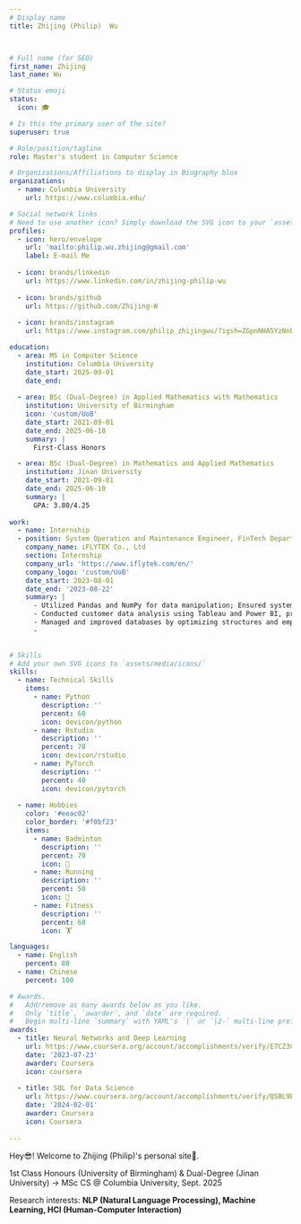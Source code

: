 ```yaml
---
# Display name
title: Zhijing (Philip)  Wu 



# Full name (for SEO)
first_name: Zhijing
last_name: Wu

# Status emoji
status:
  icon: 🎓

# Is this the primary user of the site?
superuser: true

# Role/position/tagline
role: Master's student in Computer Science

# Organizations/Affiliations to display in Biography blox
organizations:
  - name: Columbia University
    url: https://www.columbia.edu/

# Social network links
# Need to use another icon? Simply download the SVG icon to your `assets/media/icons/` folder.
profiles:
  - icon: hero/envelope
    url: 'mailto:philip.wu.zhijing@gmail.com'
    label: E-mail Me
    
  - icon: brands/linkedin
    url: https://www.linkedin.com/in/zhijing-philip-wu
    
  - icon: brands/github
    url: https://github.com/Zhijing-W
 
  - icon: brands/instagram
    url: https://www.instagram.com/philip_zhijingwu/?igsh=ZGpnNHA5YzNnbm9k&utm_source=ig_contact_invite#

education:
  - area: MS in Computer Science
    institution: Columbia University
    date_start: 2025-09-01
    date_end: 
    
  - area: BSc (Dual-Degree) in Applied Mathematics with Mathematics
    institution: University of Birmingham
    icon: 'custom/UoB'
    date_start: 2021-09-01
    date_end: 2025-06-18
    summary: |
      First-Class Honors

  - area: BSc (Dual-Degree) in Mathematics and Applied Mathematics
    institution: Jinan University
    date_start: 2021-09-01
    date_end: 2025-06-18
    summary: |
      GPA: 3.80/4.25
      
work:
  - name: Internship
  - position: System Operation and Maintenance Engineer, FinTech Department
    company_name: iFLYTEK Co., Ltd
    section: Internship
    company_url: 'https://www.iflytek.com/en/'
    company_logo: 'custom/UoB'
    date_start: 2023-08-01
    date_end: '2023-08-22'
    summary: |
      - Utilized Pandas and NumPy for data manipulation; Ensured system stability through regular backups and updates, addressing issues like data retrieval.
      - Conducted customer data analysis using Tableau and Power BI, producing insightful meeting reports.
      - Managed and improved databases by optimizing structures and employing MySQL and MongoDB for storage and query enhancement; Developed backend modules for user management systems.
      - 
 

# Skills
# Add your own SVG icons to `assets/media/icons/`
skills:
  - name: Technical Skills
    items:
      - name: Python
        description: ''
        percent: 60
        icon: devicon/python
      - name: Rstudio
        description: ''
        percent: 70
        icon: devicon/rstudio
      - name: PyTorch
        description: ''
        percent: 40
        icon: devicon/pytorch
  
  - name: Hobbies
    color: '#eeac02'
    color_border: '#f0bf23'
    items:
      - name: Badminton
        description: ''
        percent: 70
        icon: 🏸
      - name: Running
        description: ''
        percent: 50
        icon: 🏃
      - name: Fitness 
        description: ''
        percent: 60
        icon: 🏋

languages:
  - name: English
    percent: 80
  - name: Chinese
    percent: 100

# Awards.
#   Add/remove as many awards below as you like.
#   Only `title`, `awarder`, and `date` are required.
#   Begin multi-line `summary` with YAML's `|` or `|2-` multi-line prefix and indent 2 spaces below.
awards:
  - title: Neural Networks and Deep Learning
    url: https://www.coursera.org/account/accomplishments/verify/E7CZ3C76UX4E
    date: '2023-07-23'
    awarder: Coursera
    icon: coursera
    
  - title: SQL for Data Science
    url: https://www.coursera.org/account/accomplishments/verify/QSBL9BCUAVE4
    date: '2024-02-01'
    awarder: Coursera
    icon: Coursera
    
---
```

<p style="margin-bottom: 0.5em;">Hey😎! Welcome to Zhijing (Philip)'s personal site🎉.</p>
<p style="margin-bottom: 0.5em;">1st Class Honours (University of Birmingham) & Dual-Degree (Jinan University) → MSc CS @ Columbia University, Sept. 2025</p>
<p>Research interests: <b>NLP (Natural Language Processing), Machine Learning, HCI (Human-Computer Interaction)</b></p>



